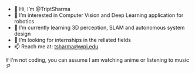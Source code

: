 - 👋 Hi, I’m @TriptSharma
- 👀 I’m interested in Computer Vision and Deep Learning application for robotics
- 🌱 I’m currently learning 3D perception, SLAM and autonomous system design
- 💞️ I’m looking for internships in the rellated fields
- 📫 Reach me at: tsharma@wpi.edu

If I'm not coding, you can assume I am watching anime or listening to music :P
<!---
TriptSharma/TriptSharma is a ✨ special ✨ repository because its `README.md` (this file) appears on your GitHub profile.
You can click the Preview link to take a look at your changes.
--->
